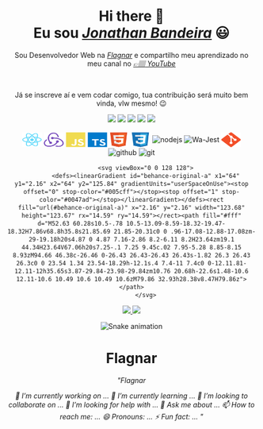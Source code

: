 <div>
  <h1 align="center">Hi there 👋 <br> Eu sou <a href="https://www.linkedin.com/in/jonathan-bandeira-07b145143/"><i>Jonathan Bandeira</i></a> 😃️</h1>
  <p align="center">Sou Desenvolvedor Web na <a href="https://www.flagnar.com.br/"><i>Flagnar</i></a> e compartilho meu aprendizado no meu canal no <a href="https://www.youtube.com/channel/UCOCIpGAK6EeMWlJY2m4oWOw"><i> <span> 👉🏽️</span> YouTube</i></a>
</div>
  <a align="rigth"  href="https://www.youtube.com/channel/UCOCIpGAK6EeMWlJY2m4oWOw" target="_blank">
  </a><br>
  <p align="center">Já se inscreve aí e vem codar comigo, tua contribuição será muito bem vinda, vlw mesmo! 😉️</h2>
</div>

<div align="center">
  <a href="https://www.youtube.com/channel/UCOCIpGAK6EeMWlJY2m4oWOw" target="_blank"><img src="https://www.youtube.com/channel/UCOCIpGAK6EeMWlJY2m4oWOw" target="_blank"></a>
  <a href="https://www.instagram.com/flagnarweb/" target="_blank"><img src="https://img.shields.io/badge/-Instagram-%23E4405F?style=for-the-badge&logo=instagram&logoColor=white" target="_blank"></a>
  <a href="https://www.facebook.com/flagnar" target="_blank"><img src="https://img.shields.io/badge/Facebook-1877F2?style=for-the-badge&logo=facebook&logoColor=white" target="_blank"></a>
  <a href="https://www.linkedin.com/in/https://www.linkedin.com/in/jonathan-bandeira-07b145143/" target="_blank"><img src="https://img.shields.io/badge/-LinkedIn-%230077B5?style=for-the-badge&logo=linkedin&logoColor=white" target="_blank"></a> 
  <a href="mailto:jonatanbandeira21@gmail.com"><img src="https://img.shields.io/badge/-Gmail-%23333?style=for-the-badge&logo=gmail&logoColor=white" target="_blank"></a>
</div>
    
    
  <div align="center" valign="top"><br>
  <img align="center" alt="React" height="30" width="40" src="https://raw.githubusercontent.com/devicons/devicon/master/icons/react/react-original.svg">
  <img align="center" alt="Redux" height="30" width="40" src="https://raw.githubusercontent.com/devicons/devicon/master/icons/redux/redux-original.svg">
  <img align="center" alt="Js" height="30" width="40" src="https://raw.githubusercontent.com/devicons/devicon/master/icons/javascript/javascript-plain.svg">
  <img align="center" alt="Js" height="30" width="40" src="https://raw.githubusercontent.com/devicons/devicon/master/icons/typescript/typescript-plain.svg">
  <img align="center" alt="HTML" height="30" width="40" src="https://raw.githubusercontent.com/devicons/devicon/master/icons/html5/html5-original.svg">
  <img align="center" alt="CSS" height="30" width="40" src="https://raw.githubusercontent.com/devicons/devicon/master/icons/css3/css3-original.svg">
  <img align="center" alt="nodejs" height="30" width="40" src="https://cdn.worldvectorlogo.com/logos/nodejs-icon.svg">
  <img align="center" alt="Wa-Jest" height="30" width="40" src="https://cdn.jsdelivr.net/gh/devicons/devicon/icons/jest/jest-plain.svg">
  <img align="center" alt="git" height="30" width="40" src="https://raw.githubusercontent.com/devicons/devicon/master/icons/git/git-original.svg">
  <img align="center" alt="github" height="35" width="35" src="/assets/GitHub.png">
  <img align="center" alt="git" height="30" width="40" src="https://cdn.jsdelivr.net/gh/devicons/devicon/icons/aftereffects/aftereffects-original.svg">
  
            <svg viewBox="0 0 128 128">
            <defs><linearGradient id="behance-original-a" x1="64" y1="2.16" x2="64" y2="125.84" gradientUnits="userSpaceOnUse"><stop offset="0" stop-color="#005cff"></stop><stop offset="1" stop-color="#0047ad"></stop></linearGradient></defs><rect fill="url(#behance-original-a)" x="2.16" y="2.16" width="123.68" height="123.67" rx="14.59" ry="14.59"></rect><path fill="#fff" d="M52.63 60.28s10.5-.78 10.5-13.09-8.59-18.32-19.47-18.32H7.86v68.8h35.8s21.85.69 21.85-20.31c0 0 .96-17.08-12.88-17.08zm-29-19.18h20s4.87 0 4.87 7.16-2.86 8.2-6.11 8.2H23.64zm19.1 44.34H23.64V67.06h20s7.25-.1 7.25 9.45c.02 7.95-5.28 8.85-8.15 8.93zM94.66 46.38c-26.46 0-26.43 26.43-26.43 26.43s-1.82 26.3 26.43 26.3c0 0 23.54 1.34 23.54-18.29h-12.1s.4 7.4-11 7.4c0 0-12.11.81-12.11-12h35.65s3.87-29.84-23.98-29.84zm10.76 20.68h-22.6s1.48-10.6 12.11-10.6 10.49 10.6 10.49 10.6zM79.86 32.93h28.38v8.47H79.86z"></path>
            </svg>
          
<div align="center">
  <a href="https://github.com/jonathanbandeira">
    <img height="150em" src="https://github-readme-stats.vercel.app/api?username=duribeiro&count_private=true&include_all_commits=true&show_icons=true&theme=dracula&hide_border=false&show_owner=true"/>
    <img height="150em" src="https://github-readme-stats.vercel.app/api/top-langs/?username=duribeiro&theme=dracula&hide_border=false&&layout=compact"/>
  </a>
</div>





<div align="center">
  
  ![Snake animation](https://github.com/danielbped/danielbped/blob/output/github-contribution-grid-snake.svg)
  
</div>
  <h1 align="center"> 
  Flagnar
</h1>

<p align="center"><i>"Flagnar
  
🔭 I’m currently working on ...
🌱 I’m currently learning ...
👯 I’m looking to collaborate on ...
🤔 I’m looking for help with ...
💬 Ask me about ...
📫 How to reach me: ...
😄 Pronouns: ...
⚡ Fun fact: ...
  "</i></p>









